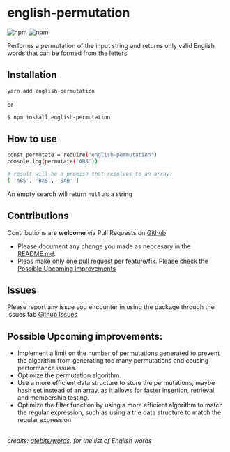# english-permutation
![npm](https://img.shields.io/npm/v/english-permutation)
![npm](https://img.shields.io/npm/dt/english-permutation)
<!-- ![GitHub forks](https://img.shields.io/github/forks/ThePlatinum/english-permutation) -->

Performs a permutation of the input string and returns only valid English words that can be formed from the letters

## Installation
```bash
yarn add english-permutation
```
or
```bash
$ npm install english-permutation
```

## How to use
```bash
const permutate = require('english-permutation')
console.log(permutate('ABS')) 

# result will be a promise that resolves to an array:
[ 'ABS', 'BAS', 'SAB' ]
```
An empty search will return `null` as a string

## Contributions

Contributions are **welcome** via Pull Requests on [Github](https://github.com/ThePlatinum/english-permutation).
- Please document any change you made as neccesary in the [README.md](README.md).
- Pleas make only one pull request per feature/fix.
Please check the [Possible Upcoming improvements](#possible)


## Issues

Please report any issue you encounter in using the package through the issues tab [Github Issues](https://github.com/ThePlatinum/english-permutation/issues)


<div id='possible'></div>


## Possible Upcoming improvements:
- Implement a limit on the number of permutations generated to prevent the algorithm from generating too many permutations and causing performance issues.
- Optimize the permutation algorithm.
- Use a more efficient data structure to store the permutations, maybe hash set instead of an array, as it allows for faster insertion, retrieval, and membership testing.
- Optimize the filter function by using a more efficient algorithm to match the regular expression, such as using a trie data structure to match the regular expression.


\
_credits: [atebits/words](https://github.com/atebits/Words). for the list of English words_
